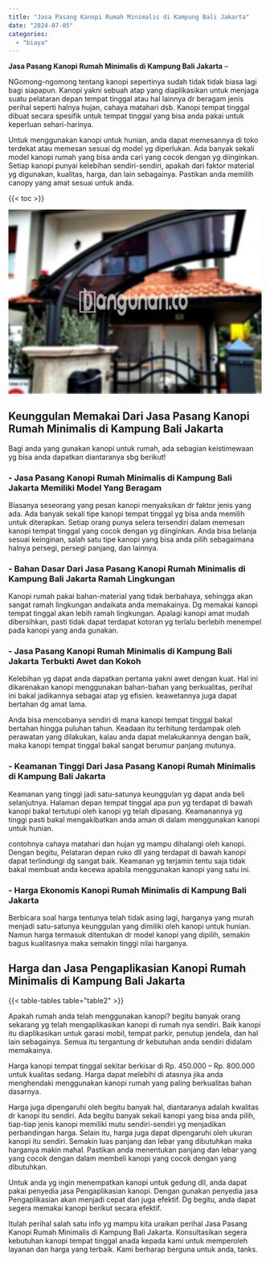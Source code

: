 ```yaml
---
title: "Jasa Pasang Kanopi Rumah Minimalis di Kampung Bali Jakarta"
date: "2024-07-05"
categories: 
  - "biaya"
---
```


**Jasa Pasang Kanopi Rumah Minimalis di Kampung Bali Jakarta** –

NGomong-ngomong tentang kanopi sepertinya sudah tidak tidak biasa lagi bagi siapapun. Kanopi yakni sebuah atap yang diaplikasikan untuk menjaga suatu pelataran depan tempat tinggal atau hal lainnya dr beragam jenis perihal seperti halnya hujan, cahaya matahari dsb. Kanopi tempat tinggal dibuat secara spesifik untuk tempat tinggal yang bisa anda pakai untuk keperluan sehari-harinya.

Untuk menggunakan kanopi untuk hunian, anda dapat memesannya di toko terdekat atau memesan sesuai dg model yg diperlukan. Ada banyak sekali model kanopi rumah yang bisa anda cari yang cocok dengan yg diinginkan. Setiap kanopi punyai kelebihan sendiri-sendiri, apakah dari faktor material yg digunakan, kualitas, harga, dan lain sebagainya. Pastikan anda memilih canopy yang amat sesuai untuk anda.

{{< toc >}}

![Jasa Pasang Kanopi Rumah Minimalis di Kampung Bali Jakarta](/images/harga-kanopi-minimalis-04.png)

## Keunggulan Memakai Dari Jasa Pasang Kanopi Rumah Minimalis di Kampung Bali Jakarta

Bagi anda yang gunakan kanopi untuk rumah, ada sebagian keistimewaan yg bisa anda dapatkan diantaranya sbg berikut!

### \- Jasa Pasang Kanopi Rumah Minimalis di Kampung Bali Jakarta Memiliki Model Yang Beragam

Biasanya seseorang yang pesan kanopi menyaksikan dr faktor jenis yang ada. Ada banyak sekali tipe kanopi tempat tinggal yg bisa anda memilih untuk diterapkan. Setiap orang punya selera tersendiri dalam memesan kanopi tempat tinggal yang cocok dengan yg diinginkan. Anda bisa belanja sesuai keinginan, salah satu tipe kanopi yang bisa anda pilih sebagaimana halnya persegi, persegi panjang, dan lainnya.

### \- Bahan Dasar Dari Jasa Pasang Kanopi Rumah Minimalis di Kampung Bali Jakarta Ramah Lingkungan

Kanopi rumah pakai bahan-material yang tidak berbahaya, sehingga akan sangat ramah lingkungan andaikata anda memakainya. Dg memakai kanopi tempat tinggal akan lebih ramah lingkungan. Apalagi kanopi amat mudah dibersihkan, pasti tidak dapat terdapat kotoran yg terlalu berlebih menempel pada kanopi yang anda gunakan.

### \- Jasa Pasang Kanopi Rumah Minimalis di Kampung Bali Jakarta Terbukti Awet dan Kokoh

Kelebihan yg dapat anda dapatkan pertama yakni awet dengan kuat. Hal ini dikarenakan kanopi menggunakan bahan-bahan yang berkualitas, perihal ini bakal jadikannya sebagai atap yg efisien. keawetannya juga dapat bertahan dg amat lama.

Anda bisa mencobanya sendiri di mana kanopi tempat tinggal bakal bertahan hingga puluhan tahun. Keadaan itu terhitung terdampak oleh perawatan yang dilakukan, kalau anda dapat melakukannya dengan baik, maka kanopi tempat tinggal bakal sangat berumur panjang mutunya.

### \- Keamanan Tinggi Dari Jasa Pasang Kanopi Rumah Minimalis di Kampung Bali Jakarta

Keamanan yang tinggi jadi satu-satunya keunggulan yg dapat anda beli selanjutnya. Halaman depan tempat tinggal apa pun yg terdapat di bawah kanopi bakal tertutupi oleh kanopi yg telah dipasang. Keamanannya yg tinggi pasti bakal mengakibatkan anda aman di dalam menggunakan kanopi untuk hunian.

contohnya cahaya matahari dan hujan yg mampu dihalangi oleh kanopi. Dengan begitu, Pelataran depan ruko dll yang terdapat di bawah kanopi dapat terlindungi dg sangat baik. Keamanan yg terjamin tentu saja tidak bakal membuat anda kecewa apabila menggunakan kanopi yang satu ini.

### \- Harga Ekonomis Kanopi Rumah Minimalis di Kampung Bali Jakarta

Berbicara soal harga tentunya telah tidak asing lagi, harganya yang murah menjadi satu-satunya keunggulan yang dimiliki oleh kanopi untuk hunian. Namun harga termasuk ditentukan dr model kanopi yang dipilih, semakin bagus kualitasnya maka semakin tinggi nilai harganya.

## Harga dan Jasa Pengaplikasian Kanopi Rumah Minimalis di Kampung Bali Jakarta

{{< table-tables table="table2" >}}

Apakah rumah anda telah menggunakan kanopi? begitu banyak orang sekarang yg telah mengaplikasikan kanopi di rumah nya sendiri. Baik kanopi itu diaplikasikan untuk garasi mobil, tempat parkir, penutup jendela, dan hal lain sebagainya. Semua itu tergantung dr kebutuhan anda sendiri didalam memakainya.

Harga kanopi tempat tinggal sekitar berkisar di Rp. 450.000 – Rp. 800.000 untuk kualitas sedang. Harga dapat melebihi di atasnya jika anda menghendaki menggunakan kanopi rumah yang paling berkualitas bahan dasarnya.

Harga juga dipengaruhi oleh begitu banyak hal, diantaranya adalah kwalitas dr kanopi itu sendiri. Ada begitu banyak sekali kanopi yang bisa anda pilih, tiap-tiap jenis kanopi memiliki mutu sendiri-sendiri yg menjadikan perbandingan harga. Selain itu, harga juga dapat dipengaruhi oleh ukuran kanopi itu sendiri. Semakin luas panjang dan lebar yang dibutuhkan maka harganya makin mahal. Pastikan anda menentukan panjang dan lebar yang yang cocok dengan dalam membeli kanopi yang cocok dengan yang dibutuhkan.

Untuk anda yg ingin menempatkan kanopi untuk gedung dll, anda dapat pakai penyedia jasa Pengaplikasian kanopi. Dengan gunakan penyedia jasa Pengaplikasian akan menjadi cepat dan juga efektif. Dg begitu, anda dapat segera memakai kanopi berikut secara efektif.

Itulah perihal salah satu info yg mampu kita uraikan perihal Jasa Pasang Kanopi Rumah Minimalis di Kampung Bali Jakarta. Konsultasikan segera kebutuhan kanopi tempat tinggal anada kepada kami untuk memperoleh layanan dan harga yang terbaik. Kami berharap berguna untuk anda, tanks.
